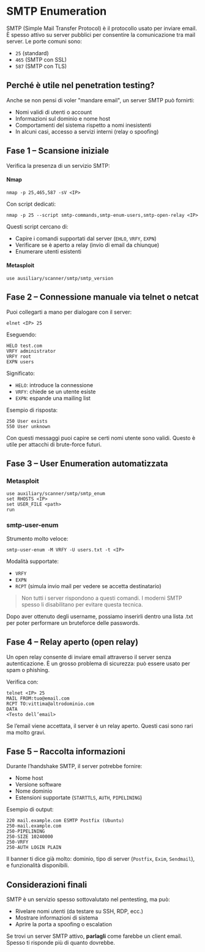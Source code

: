 # SMTP Enumeration

SMTP (Simple Mail Transfer Protocol) è il protocollo usato per inviare email. È spesso attivo su server pubblici per consentire la comunicazione tra mail server. Le porte comuni sono:

- `25` (standard)
- `465` (SMTP con SSL)
- `587` (SMTP con TLS)

## Perché è utile nel penetration testing?

Anche se non pensi di voler "mandare email", un server SMTP può fornirti:

- Nomi validi di utenti o account
- Informazioni sul dominio e nome host
- Comportamenti del sistema rispetto a nomi inesistenti
- In alcuni casi, accesso a servizi interni (relay o spoofing)

## Fase 1 – Scansione iniziale

Verifica la presenza di un servizio SMTP:
#### Nmap
`nmap -p 25,465,587 -sV <IP>`

Con script dedicati:

`nmap -p 25 --script smtp-commands,smtp-enum-users,smtp-open-relay <IP>`

Questi script cercano di:

- Capire i comandi supportati dal server (`EHLO`, `VRFY`, `EXPN`)
- Verificare se è aperto a relay (invio di email da chiunque)
- Enumerare utenti esistenti

#### Metasploit
`use ausiliary/scanner/smtp/smtp_version`

## Fase 2 – Connessione manuale via telnet o netcat

Puoi collegarti a mano per dialogare con il server:

`elnet <IP> 25`

Eseguendo:

`HELO test.com` <br>
`VRFY administrator` <br>
`VRFY root` <br>
`EXPN users`

Significato:

- `HELO`: introduce la connessione
- `VRFY`: chiede se un utente esiste
- `EXPN`: espande una mailing list

Esempio di risposta:
```
250 User exists
550 User unknown
```

Con questi messaggi puoi capire se certi nomi utente sono validi. Questo è utile per attacchi di brute-force futuri.

## Fase 3 – User Enumeration automatizzata

### Metasploit

`use auxiliary/scanner/smtp/smtp_enum` <br>
`set RHOSTS <IP>` <br>
`set USER_FILE <path>` <br>
`run` <br>

### smtp-user-enum

Strumento molto veloce:

`smtp-user-enum -M VRFY -U users.txt -t <IP>`

Modalità supportate:

- `VRFY`
- `EXPN`
- `RCPT` (simula invio mail per vedere se accetta destinatario)

>Non tutti i server rispondono a questi comandi. I moderni SMTP spesso li disabilitano per evitare questa tecnica.

Dopo aver ottenuto degli username, possiamo inserirli dentro una lista .txt per poter performare un bruteforce delle passwords.

## Fase 4 – Relay aperto (open relay)

Un open relay consente di inviare email attraverso il server senza autenticazione. È un grosso problema di sicurezza: può essere usato per spam o phishing.

Verifica con:

`telnet <IP> 25` <br>
`MAIL FROM:tuo@email.com` <br>
`RCPT TO:vittima@altrodominio.com` <br>
`DATA` <br>
`<Testo dell’email>` <br>

Se l’email viene accettata, il server è un relay aperto. Questi casi sono rari ma molto gravi.

## Fase 5 – Raccolta informazioni

Durante l’handshake SMTP, il server potrebbe fornire:

- Nome host
- Versione software
- Nome dominio
- Estensioni supportate (`STARTTLS`, `AUTH`, `PIPELINING`)

Esempio di output:
```
220 mail.example.com ESMTP Postfix (Ubuntu)
250-mail.example.com
250-PIPELINING
250-SIZE 10240000
250-VRFY
250-AUTH LOGIN PLAIN
```

Il banner ti dice già molto: dominio, tipo di server (`Postfix`, `Exim`, `Sendmail`), e funzionalità disponibili.

## Considerazioni finali

SMTP è un servizio spesso sottovalutato nel pentesting, ma può:

- Rivelare nomi utenti (da testare su SSH, RDP, ecc.)
- Mostrare informazioni di sistema
- Aprire la porta a spoofing o escalation

Se trovi un server SMTP attivo, **parlagli** come farebbe un client email. Spesso ti risponde più di quanto dovrebbe.
